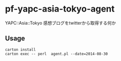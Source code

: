 pf-yapc-asia-tokyo-agent
========================

YAPC::Asia::Tokyo 感想ブログをtwitterから取得する何か

## Usage

    carton install
    carton exec -- perl  agent.pl --date=2014-08-30

